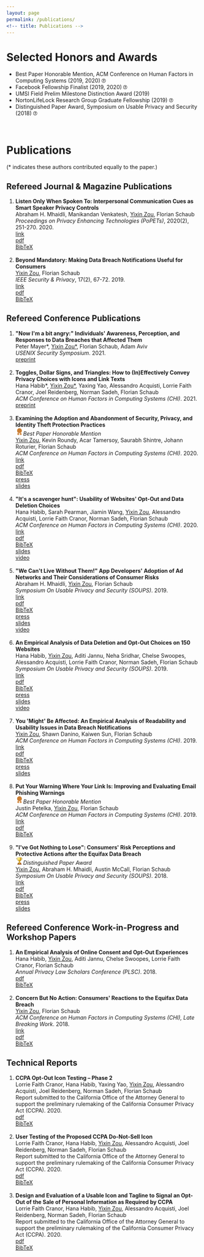 ```yaml
---
layout: page
permalink: /publications/
<!-- title: Publications -->
---
```


<h1>Selected Honors and Awards</h1>

<ul>
<li>Best Paper Honorable Mention, ACM Conference on Human Factors in Computing Systems (2019, 2020)   <a target="_blank" href="https://chi2019.acm.org/2019/03/15/chi-2019-best-papers-honourable-mentions/"><img src="/images/question-mark.png" width="10"></a>
</li>
<li>Facebook Fellowship Finalist (2019, 2020)   <a target="_blank" href="https://research.fb.com/blog/2020/01/announcing-the-recipients-of-the-2020-facebook-fellowship-awards/"><img src="/images/question-mark.png" width="10"></a>
</li>
  <li>UMSI Field Prelim Milestone Distinction Award (2019) </li>
  <li>NortonLifeLock Research Group Graduate Fellowship (2019)   <a target="_blank" href="https://www.nortonlifelock.com/about/careers/graduate-fellowship"><img src="/images/question-mark.png" width="10"></a>
</li>
  <li>Distinguished Paper Award, Symposium on Usable Privacy and Security (2018)   <a target="_blank" href="https://www.usenix.org/conference/soups2018"><img src="/images/question-mark.png" width="10"></a>
</li>
</ul>

<br>

<h1>Publications</h1>

(* indicates these authors contributed equally to the paper.)

<h2>Refereed Journal & Magazine Publications</h2>

<ol>

<li>
	<b>Listen Only When Spoken To: Interpersonal Communication Cues as Smart Speaker Privacy Controls</b><br>
	Abraham H. Mhaidli, Manikandan Venkatesh, <u>Yixin Zou</u>, Florian Schaub<br>
	<i>Proceedings on Privacy Enhancing Technologies (PoPETs)</i>, 2020(2), 251-270. 2020.<br>
  <a target="_blank" href="https://content.sciendo.com/view/journals/popets/2020/2/article-p251.xml"><div class="color-button">link</div></a>
	<a target="_blank" href="https://yixinzou.github.io/publications/pdf/popets2020-mhaidli.pdf"><div class="color-button">pdf</div></a>
  <a target="_blank" href="https://yixinzou.github.io/publications/bibtex/mhaidli2020listen.bib"><div class="color-button">BibTeX</div></a>
</li><br>

<li>
	<b>Beyond Mandatory: Making Data Breach Notifications Useful for Consumers</b><br>
	<u>Yixin Zou</u>, Florian Schaub<br>
	<i>IEEE Security & Privacy</i>, 17(2), 67-72. 2019.<br>
  <a target="_blank" href="https://ieeexplore.ieee.org/abstract/document/8677354"><div class="color-button">link</div></a>
	<a target="_blank" href="https://yixinzou.github.io/publications/pdf/ieee2019-zou.pdf"><div class="color-button">pdf</div></a>
  <a target="_blank" href="https://yixinzou.github.io/publications/bibtex/zou2019beyond.bib"><div class="color-button">BibTeX</div></a>
</li>

</ol>

<h2>Refereed Conference Publications</h2>

<ol>
<li>
	<b>"Now I'm a bit angry:" Individuals' Awareness, Perception, and Responses to Data Breaches that Affected Them</b><br>
	Peter Mayer*, <u>Yixin Zou*</u>, Florian Schaub, Adam Aviv<br>
	<i>USENIX Security Symposium</i>. 2021.<br>
  <a target="_blank" href="https://yixinzou.github.io/publications/pdf/usenixsec2021-mayer-preprint.pdf"><div class="color-button">preprint</div></a>
</li><br>
<li>
	<b>Toggles, Dollar Signs, and Triangles: How to (In)Effectively Convey Privacy Choices with Icons and Link Texts</b><br>
	Hana Habib*, <u>Yixin Zou*</u>, Yaxing Yao, Alessandro Acquisti, Lorrie Faith Cranor, Joel Reidenberg, Norman Sadeh, Florian Schaub<br>
	<i>ACM Conference on Human Factors in Computing Systems (CHI)</i>. 2021.<br>
  <a target="_blank" href="https://yixinzou.github.io/publications/pdf/chi2021-habib-preprint.pdf"><div class="color-button">preprint</div></a>
</li><br>
<li>
	<b>Examining the Adoption and Abandonment of Security, Privacy, and Identity Theft Protection Practices</b><br>
  <img src="/images/medal.png" width="20"><i>Best Paper Honorable Mention</i><br>
	<u>Yixin Zou</u>, Kevin Roundy, Acar Tamersoy, Saurabh Shintre, Johann Roturier, Florian Schaub<br>
	<i>ACM Conference on Human Factors in Computing Systems (CHI)</i>. 2020. <br>
  <a target="_blank" href="https://dl.acm.org/doi/abs/10.1145/3313831.3376570"><div class="color-button">link</div></a>
  <a target="_blank" href="https://yixinzou.github.io/publications/pdf/chi2020-zou.pdf"><div class="color-button">pdf</div></a>
  <a target="_blank" href="https://yixinzou.github.io/publications/bibtex/zou2020examining.bib"><div class="color-button">BibTeX</div></a>
  <a target="_blank" href="https://news.umich.edu/why-we-adopt-then-abandon-online-safety-practices/"><div class="color-button">press</div></a>
  <a target="_blank" href="https://yixinzou.github.io/publications/slides/chi2020-zou-slides.pdf"><div class="color-button">slides</div></a>
</li><br>
<li>
	<b>"It's a scavenger hunt": Usability of Websites' Opt-Out and Data Deletion Choices</b><br>
	Hana Habib, Sarah Pearman, Jiamin Wang, <u>Yixin Zou</u>, Alessandro Acquisti, Lorrie Faith Cranor, Norman Sadeh, Florian Schaub<br>
	<i>ACM Conference on Human Factors in Computing Systems (CHI)</i>. 2020. <br>
	<a target="_blank" href="https://dl.acm.org/doi/abs/10.1145/3313831.3376511"><div class="color-button">link</div></a>
	<a target="_blank" href="https://yixinzou.github.io/publications/pdf/chi2020-habib.pdf"><div class="color-button">pdf</div></a>
  <a target="_blank" href="https://yixinzou.github.io/publications/bibtex/habib2020usability.bib"><div class="color-button">BibTeX</div></a>
  <a target="_blank" href="https://yixinzou.github.io/publications/slides/chi2020-habib-slides.pdf"><div class="color-button">slides</div></a>
  <a target="_blank" href="https://www.youtube.com/watch?v=zl01PuvPEn0"><div class="color-button">video</div></a>
</li><br>
<li>
	<b>"We Can't Live Without Them!" App Developers' Adoption of Ad Networks and Their Considerations of Consumer Risks</b><br>
	Abraham H. Mhaidli, <u>Yixin Zou</u>, Florian Schaub<br>
	<i>Symposium On Usable Privacy and Security (SOUPS)</i>. 2019. <br>
  <a target="_blank" href="https://www.usenix.org/system/files/soups2019-mhaidli.pdf"><div class="color-button">link</div></a>
	<a target="_blank" href="https://yixinzou.github.io/publications/pdf/soups2019-mhaidli.pdf"><div class="color-button">pdf</div></a>
  <a target="_blank" href="https://yixinzou.github.io/publications/bibtex/mhaidli2019we.bib"><div class="color-button">BibTeX</div></a>
  <a target="_blank" href="https://news.umich.edu/advertising-in-apps-decisions-behind-those-targeted-sometimes-invasive-ads-we-see/"><div class="color-button">press</div></a>
	<a target="_blank" href="https://www.usenix.org/sites/default/files/conference/protected-files/soups19_slides_mhaidli.pdf"><div class="color-button">slides</div></a>
  <a target="_blank" href="https://www.youtube.com/watch?v=uTDotoV5Avc"><div class="color-button">video</div></a>
</li><br>
<li>
	<b>An Empirical Analysis of Data Deletion and Opt-Out Choices on 150 Websites</b><br>
	Hana Habib, <u>Yixin Zou</u>, Aditi Jannu, Neha Sridhar, Chelse Swoopes, Alessandro Acquisti, Lorrie Faith Cranor, Norman Sadeh, Florian Schaub<br>
	<i>Symposium On Usable Privacy and Security (SOUPS)</i>. 2019. <br>
  <a target="_blank" href="https://www.usenix.org/system/files/soups2019-habib.pdf"><div class="color-button">link</div></a>
	<a target="_blank" href="https://yixinzou.github.io/publications/pdf/soups2019-habib.pdf"><div class="color-button">pdf</div></a>
  <a target="_blank" href="https://yixinzou.github.io/publications/bibtex/habib2019empirical.bib"><div class="color-button">BibTeX</div></a>
  <a target="_blank" href="https://theconversation.com/website-privacy-options-arent-much-of-a-choice-since-theyre-hard-to-find-and-use-124631"><div class="color-button">press</div></a>
  <a target="_blank" href="https://www.usenix.org/sites/default/files/conference/protected-files/soups19_slides_habib.pdf"><div class="color-button">slides</div></a>
  <a target="_blank" href="https://www.youtube.com/watch?v=rPuiWbqVYlc"><div class="color-button">video</div></a>
</li><br>
	<li>
		<b>You 'Might' Be Affected: An Empirical Analysis of Readability and Usability Issues in Data Breach Notifications</b><br>
		<u>Yixin Zou</u>, Shawn Danino, Kaiwen Sun, Florian Schaub<br>
		<i>ACM Conference on Human Factors in Computing Systems (CHI)</i>. 2019.<br>
    <a target="_blank" href="https://dl.acm.org/doi/abs/10.1145/3290605.3300424"><div class="color-button">link</div></a>
		<a target="_blank" href="https://yixinzou.github.io/publications/pdf/chi2019-zou.pdf"><div class="color-button">pdf</div></a>
    <a target="_blank" href="https://yixinzou.github.io/publications/bibtex/zou2019you.bib"><div class="color-button">BibTeX</div></a>
		<a target="_blank" href="https://www.futurity.org/data-breaches-notifications-2066072/"><div class="color-button">press</div></a>
    <a target="_blank" href="https://yixinzou.github.io/publications/slides/chi2019-zou-slides.pdf"><div class="color-button">slides</div></a>
	</li><br>
	<li>
		<b>Put Your Warning Where Your Link Is: Improving and Evaluating Email Phishing Warnings</b><br>
		<img src="/images/medal.png" width="20"><i>Best Paper Honorable Mention</i><br>
		Justin Petelka, <u>Yixin Zou</u>, Florian Schaub<br>
		<i>ACM Conference on Human Factors in Computing Systems (CHI)</i>. 2019.<br>
    <a target="_blank" href="https://dl.acm.org/doi/abs/10.1145/3290605.3300748"><div class="color-button">link</div></a>
    <a target="_blank" href="https://yixinzou.github.io/publications/pdf/chi2019-petelka.pdf"><div class="color-button">pdf</div></a>
    <a target="_blank" href="https://yixinzou.github.io/publications/bibtex/petelka2019put.bib"><div class="color-button">BibTeX</div></a>
	</li><br>
	<li>
		<b>"I've Got Nothing to Lose": Consumers' Risk Perceptions and Protective Actions after the Equifax Data Breach</b><br>
		<img src="/images/trophy.png" width="20"><i>Distinguished Paper Award</i><br>
		<u>Yixin Zou</u>, Abraham H. Mhaidli, Austin McCall, Florian Schaub<br>
	  <i>Symposium On Usable Privacy and Security (SOUPS)</i>. 2018. <br>
    <a target="_blank" href="https://www.usenix.org/system/files/conference/soups2018/soups2018-zou.pdf"><div class="color-button">link</div></a>
		<a target="_blank" href="https://yixinzou.github.io/publications/pdf/soups2018-zou.pdf"><div class="color-button">pdf</div></a>
    <a target="_blank" href="https://yixinzou.github.io/publications/bibtex/zou2018consumers.bib"><div class="color-button">BibTeX</div></a>
		<a target="_blank" href="https://www.nytimes.com/2018/09/14/your-money/credit-freeze-free.html"><div class="color-button">press</div></a>
    <a target="_blank" href="https://www.usenix.org/sites/default/files/conference/protected-files/soups18_slides_zou.pdf"><div class="color-button">slides</div></a>
	</li>
</ol>

<h2>Refereed Conference Work-in-Progress and Workshop Papers</h2>
<ol>
	<li>
		<b>An Empirical Analysis of Online Consent and Opt-Out Experiences</b><br>
  	Hana Habib, <u>Yixin Zou</u>, Aditi Jannu, Chelse Swoopes, Lorrie Faith Cranor, Florian Schaub<br>
		<i>Annual Privacy Law Scholars Conference (PLSC)</i>. 2018.<br>
		<a target="_blank" href="https://yixinzou.github.io/publications/pdf/plsc2018-habib.pdf"><div class="color-button">pdf</div></a>
    <a target="_blank" href="https://yixinzou.github.io/publications/bibtex/habib2019plsc.bib"><div class="color-button">BibTeX</div></a>
	</li><br>
	<li>
		<b>Concern But No Action: Consumers' Reactions to the Equifax Data Breach</b><br>
  	<u>Yixin Zou</u>, Florian Schaub<br>
		<i>ACM Conference on Human Factors in Computing Systems (CHI), Late Breaking Work</i>. 2018.<br>
    <a target="_blank" href="https://dl.acm.org/doi/abs/10.1145/3170427.3188510"><div class="color-button">link</div></a>
		<a target="_blank" href="https://yixinzou.github.io/publications/pdf/chi2018-zou.pdf"><div class="color-button">pdf</div></a>
    <a target="_blank" href="https://yixinzou.github.io/publications/bibtex/zou2018concern.bib"><div class="color-button">BibTeX</div></a>
	</li>
</ol>

<h2>Technical Reports</h2>
<ol>
<li>
  <b>CCPA Opt-Out Icon Testing – Phase 2</b><br>
  Lorrie Faith Cranor, Hana Habib, Yaxing Yao, <u>Yixin Zou</u>, Alessandro Acquisti, Joel Reidenberg, Norman Sadeh, Florian Schaub<br>
  Report submitted to the California Office of the Attorney General to support the preliminary rulemaking of the California Consumer Privacy Act (CCPA). 2020.<br>
    <a target="_blank" href="https://yixinzou.github.io/publications/pdf/ccpa20200528-cranor.pdf"><div class="color-button">pdf</div></a>
    <a target="_blank" href="https://yixinzou.github.io/publications/bibtex/cranor2020ccpa.bib"><div class="color-button">BibTeX</div></a>
</li><br>
	<li>
		<b>User Testing of the Proposed CCPA Do-Not-Sell Icon</b><br>
  	Lorrie Faith Cranor, Hana Habib, <u>Yixin Zou</u>, Alessandro Acquisti, Joel Reidenberg, Norman Sadeh, Florian Schaub<br>
	  Report submitted to the California Office of the Attorney General to support the preliminary rulemaking of the California Consumer Privacy Act (CCPA). 2020.<br>
		<a target="_blank" href="https://yixinzou.github.io/publications/pdf/ccpa20200224-cranor.pdf"><div class="color-button">pdf</div></a>
    <a target="_blank" href="https://yixinzou.github.io/publications/bibtex/cranor2020user.bib"><div class="color-button">BibTeX</div></a>
	</li><br>
	<li>
  <b>Design and Evaluation of a Usable Icon and Tagline to Signal an Opt-Out of the Sale of Personal Information as Required by CCPA</b><br>
  Lorrie Faith Cranor, Hana Habib, <u>Yixin Zou</u>, Alessandro Acquisti, Joel Reidenberg, Norman Sadeh, Florian Schaub<br>
  Report submitted to the California Office of the Attorney General to support the preliminary rulemaking of the California Consumer Privacy Act (CCPA). 2020.<br>
  <a target="_blank" href="https://yixinzou.github.io/publications/pdf/ccpa20200204-cranor.pdf"><div class="color-button">pdf</div></a>
  <a target="_blank" href="https://yixinzou.github.io/publications/bibtex/cranor2020design.bib"><div class="color-button">BibTeX</div></a>
	</li>
</ol>

<br>
